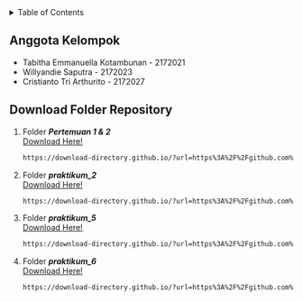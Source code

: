 <!-- TABLE OF CONTENTS -->
<details>
  <summary>Table of Contents</summary>
  <ol>
    <li>
      <a href="#anggotakelompok">Anggota Kelompok</a>
    </li>
    <li>
      <a href="#download">Download Folder Repository</a>
    </li>
  </ol>
</details>

<!-- ABOUT THE PROJECT -->
## Anggota Kelompok
* Tabitha Emmanuella Kotambunan - 2172021
* Willyandie Saputra - 2172023
* Cristianto Tri Arthurito - 2172027


## Download Folder Repository
1. Folder <i>**Pertemuan 1 & 2** </i>
   </br>
   <a href="https://download-directory.github.io/?url=https%3A%2F%2Fgithub.com%2Fxcrisarthur%2FPWL-Praktikum%2Ftree%2Fmain%2FPertemuan%25201%2520%2526%25202" target="_blank">Download Here!</a>
   ```sh
   https://download-directory.github.io/?url=https%3A%2F%2Fgithub.com%2Fxcrisarthur%2FPWL-Praktikum%2Ftree%2Fmain%2FPertemuan%25201%2520%2526%25202
   ```
2. Folder <i>**praktikum_2**</i>
   </br>
   <a href="https://download-directory.github.io/?url=https%3A%2F%2Fgithub.com%2Fxcrisarthur%2FPWL-Praktikum%2Ftree%2Fmain%2Fpraktikum_2" target="_blank">Download Here!</a>
   ```sh
   https://download-directory.github.io/?url=https%3A%2F%2Fgithub.com%2Fxcrisarthur%2FPWL-Praktikum%2Ftree%2Fmain%2Fpraktikum_2
   ```
3. Folder <i>**praktikum_5**</i> 
   </br>
   <a href="https://download-directory.github.io/?url=https%3A%2F%2Fgithub.com%2Fxcrisarthur%2FPWL-Praktikum%2Ftree%2Fmain%2Fpraktikum_5" target="_blank">Download Here!</a>
   ```sh
   https://download-directory.github.io/?url=https%3A%2F%2Fgithub.com%2Fxcrisarthur%2FPWL-Praktikum%2Ftree%2Fmain%2Fpraktikum_5
   ```
   
4. Folder <i>**praktikum_6**</i> 
   </br>
   <a href="https://download-directory.github.io/?url=https%3A%2F%2Fgithub.com%2Fxcrisarthur%2FPWL-Praktikum%2Ftree%2Fmain%2Fpraktikum_6" target="_blank">Download Here!</a>
   ```sh
   https://download-directory.github.io/?url=https%3A%2F%2Fgithub.com%2Fxcrisarthur%2FPWL-Praktikum%2Ftree%2Fmain%2Fpraktikum_5
   ```
